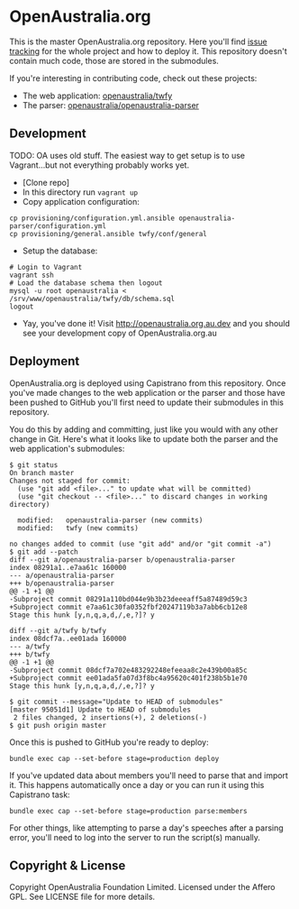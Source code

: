 # OpenAustralia.org

This is the master OpenAustralia.org repository. Here you'll find [issue tracking](https://github.com/openaustralia/openaustralia/issues) for the whole project and how to deploy it. This repository doesn't contain much code, those are stored in the submodules.

If you're interesting in contributing code, check out these projects:

* The web application: [openaustralia/twfy](https://github.com/openaustralia/twfy)
* The parser: [openaustralia/openaustralia-parser](https://github.com/openaustralia/openaustralia-parser)

## Development

TODO: OA uses old stuff. The easiest way to get setup is to use Vagrant...but not everything probably works yet.

* [Clone repo]
* In this directory run `vagrant up`
* Copy application configuration:
```
cp provisioning/configuration.yml.ansible openaustralia-parser/configuration.yml
cp provisioning/general.ansible twfy/conf/general
```
* Setup the database:
```
# Login to Vagrant
vagrant ssh
# Load the database schema then logout
mysql -u root openaustralia < /srv/www/openaustralia/twfy/db/schema.sql
logout
```
* Yay, you've done it! Visit http://openaustralia.org.au.dev and you should see your development copy of OpenAustralia.org.au

## Deployment

OpenAustralia.org is deployed using Capistrano from this repository. Once you've made changes to the web application or the parser and those have been pushed to GitHub you'll first need to update their submodules in this repository.

You do this by adding and committing, just like you would with any other change in Git. Here's what it looks like to update both the parser and the web application's submodules:

```
$ git status
On branch master
Changes not staged for commit:
  (use "git add <file>..." to update what will be committed)
  (use "git checkout -- <file>..." to discard changes in working directory)

  modified:   openaustralia-parser (new commits)
  modified:   twfy (new commits)

no changes added to commit (use "git add" and/or "git commit -a")
$ git add --patch
diff --git a/openaustralia-parser b/openaustralia-parser
index 08291a1..e7aa61c 160000
--- a/openaustralia-parser
+++ b/openaustralia-parser
@@ -1 +1 @@
-Subproject commit 08291a110bd044e9b3b23deeeaff5a87489d59c3
+Subproject commit e7aa61c30fa0352fbf20247119b3a7abb6cb12e8
Stage this hunk [y,n,q,a,d,/,e,?]? y

diff --git a/twfy b/twfy
index 08dcf7a..ee01ada 160000
--- a/twfy
+++ b/twfy
@@ -1 +1 @@
-Subproject commit 08dcf7a702e483292248efeeaa8c2e439b00a85c
+Subproject commit ee01ada5fa07d3f8bc4a95620c401f238b5b1e70
Stage this hunk [y,n,q,a,d,/,e,?]? y

$ git commit --message="Update to HEAD of submodules"
[master 95051d1] Update to HEAD of submodules
 2 files changed, 2 insertions(+), 2 deletions(-)
$ git push origin master
```

Once this is pushed to GitHub you're ready to deploy:

`bundle exec cap --set-before stage=production deploy`

If you've updated data about members you'll need to parse that and import it. This happens automatically once a day or you can run it using this Capistrano task:

`bundle exec cap --set-before stage=production parse:members`

For other things, like attempting to parse a day's speeches after a parsing error, you'll need to log into the server to run the script(s) manually.

## Copyright & License

Copyright OpenAustralia Foundation Limited. Licensed under the Affero GPL. See LICENSE file for more details.
